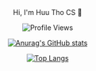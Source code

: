 <div align="center">Hi, I'm Huu Tho CS 👋

![Profile Views](https://komarev.com/ghpvc/?username=huuthocs&color=blue)

[![Anurag's GitHub stats](https://github-readme-stats.vercel.app/api?username=huuthocs)](https://github.com/anuraghazra/github-readme-stats)

[![Top Langs](https://github-readme-stats.vercel.app/api/top-langs/?username=huuthocs&langs_count=8)](https://github.com/anuraghazra/github-readme-stats)
</div>
